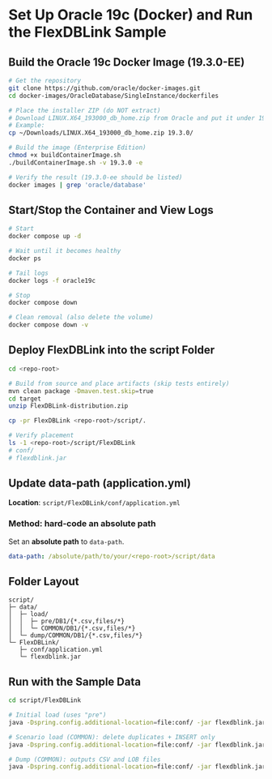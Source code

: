 # Set Up Oracle 19c (Docker) and Run the FlexDBLink Sample

## Build the Oracle 19c Docker Image (19.3.0-EE)

```bash
# Get the repository
git clone https://github.com/oracle/docker-images.git
cd docker-images/OracleDatabase/SingleInstance/dockerfiles

# Place the installer ZIP (do NOT extract)
# Download LINUX.X64_193000_db_home.zip from Oracle and put it under 19.3.0/
# Example: 
cp ~/Downloads/LINUX.X64_193000_db_home.zip 19.3.0/

# Build the image (Enterprise Edition)
chmod +x buildContainerImage.sh
./buildContainerImage.sh -v 19.3.0 -e

# Verify the result (19.3.0-ee should be listed)
docker images | grep 'oracle/database'
```

## Start/Stop the Container and View Logs

```bash
# Start
docker compose up -d

# Wait until it becomes healthy
docker ps

# Tail logs
docker logs -f oracle19c

# Stop
docker compose down

# Clean removal (also delete the volume)
docker compose down -v
```

## Deploy FlexDBLink into the script Folder

```bash
cd <repo-root>

# Build from source and place artifacts (skip tests entirely)
mvn clean package -Dmaven.test.skip=true
cd target
unzip FlexDBLink-distribution.zip

cp -pr FlexDBLink <repo-root>/script/.

# Verify placement
ls -1 <repo-root>/script/FlexDBLink
# conf/
# flexdblink.jar
```

## Update data-path (application.yml)

**Location**: `script/FlexDBLink/conf/application.yml`

### Method: hard-code an absolute path

Set an **absolute path** to `data-path`.

```yaml
data-path: /absolute/path/to/your/<repo-root>/script/data
```

## Folder Layout

```
script/
├─ data/
│  ├─ load/
│  │  ├─ pre/DB1/{*.csv,files/*}
│  │  └─ COMMON/DB1/{*.csv,files/*}
│  └─ dump/COMMON/DB1/{*.csv,files/*}
└─ FlexDBLink/
   ├─ conf/application.yml
   └─ flexdblink.jar
```

## Run with the Sample Data

```bash
cd script/FlexDBLink

# Initial load (uses "pre")
java -Dspring.config.additional-location=file:conf/ -jar flexdblink.jar --load

# Scenario load (COMMON): delete duplicates + INSERT only
java -Dspring.config.additional-location=file:conf/ -jar flexdblink.jar --load COMMON

# Dump (COMMON): outputs CSV and LOB files
java -Dspring.config.additional-location=file:conf/ -jar flexdblink.jar --dump COMMON
```
